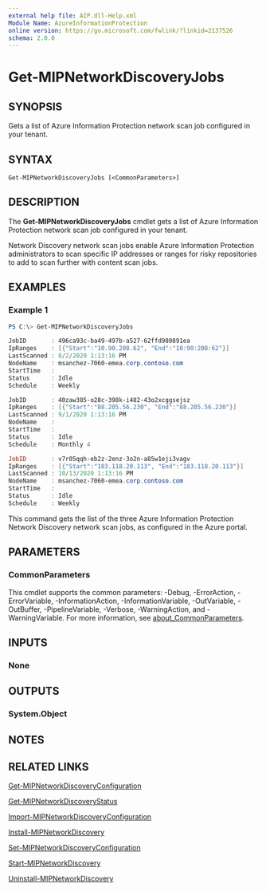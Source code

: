 ```yaml
---
external help file: AIP.dll-Help.xml
Module Name: AzureInformationProtection
online version: https://go.microsoft.com/fwlink/?linkid=2137526
schema: 2.0.0
---
```


# Get-MIPNetworkDiscoveryJobs

## SYNOPSIS
Gets a list of Azure Information Protection network scan job configured in your tenant.

## SYNTAX

```
Get-MIPNetworkDiscoveryJobs [<CommonParameters>]
```

## DESCRIPTION

The **Get-MIPNetworkDiscoveryJobs** cmdlet gets a list of Azure Information Protection network scan job configured in your tenant.

Network Discovery network scan jobs enable Azure Information Protection administrators to scan specific IP addresses or ranges for risky repositories to add to scan further with content scan jobs.

## EXAMPLES

### Example 1
```powershell
PS C:\> Get-MIPNetworkDiscoveryJobs

JobID       : 496ca93c-ba49-497b-a527-62ffd980891ea
IpRanges    : [{"Start":"10.90.208.62", "End":"10:90:208:62"}]
LastScanned : 8/2/2020 1:13:16 PM
NodeName    : msanchez-7060-emea.corp.contoso.com
StartTime   : 
Status      : Idle
Schedule    : Weekly

JobID       : 40zaw385-o28c-398k-i482-43o2xcggsejsz
IpRanges    : [{"Start":"88.205.56.230", "End":"88.205.56.230"}]
LastScanned : 9/1/2020 1:13:16 PM
NodeName    : 
StartTime   : 
Status      : Idle
Schedule    : Monthly 4

JobID       : v7r05qqh-eb2z-2enz-3o2n-a85w1eji3vagv
IpRanges    : [{"Start":"183.118.20.113", "End":"183.118.20.113"}]
LastScanned : 10/13/2020 1:13:16 PM
NodeName    : msanchez-7060-emea.corp.contoso.com
StartTime   : 
Status      : Idle
Schedule    : Weekly
```

This command gets the list of the three Azure Information Protection Network Discovery network scan jobs, as configured in the Azure portal.

## PARAMETERS

### CommonParameters
This cmdlet supports the common parameters: -Debug, -ErrorAction, -ErrorVariable, -InformationAction, -InformationVariable, -OutVariable, -OutBuffer, -PipelineVariable, -Verbose, -WarningAction, and -WarningVariable. For more information, see [about_CommonParameters](http://go.microsoft.com/fwlink/?LinkID=113216).

## INPUTS

### None

## OUTPUTS

### System.Object
## NOTES

## RELATED LINKS

[Get-MIPNetworkDiscoveryConfiguration](Get-MIPNetworkDiscoveryConfiguration.md)

[Get-MIPNetworkDiscoveryStatus](Get-MIPNetworkDiscoveryStatus.md)

[Import-MIPNetworkDiscoveryConfiguration](Import-MIPNetworkDiscoveryConfiguration.md)

[Install-MIPNetworkDiscovery](Install-MIPNetworkDiscovery.md)

[Set-MIPNetworkDiscoveryConfiguration](Set-MIPNetworkDiscoveryConfiguration.md)

[Start-MIPNetworkDiscovery](Start-MIPNetworkDiscovery.md)

[Uninstall-MIPNetworkDiscovery](Uninstall-MIPNetworkDiscovery.md)